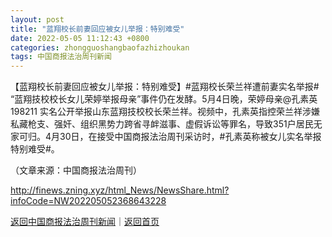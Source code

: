 ```yaml
---
layout: post
title: "蓝翔校长前妻回应被女儿举报：特别难受"
date: 2022-05-05 11:12:43 +0800
categories: zhongguoshangbaofazhizhoukan
tags: 中国商报法治周刊新闻
---
```

<p>【蓝翔校长前妻回应被女儿举报：特别难受】#蓝翔校长荣兰祥遭前妻实名举报# “蓝翔技校校长女儿荣婷举报母亲”事件仍在发酵。5月4日晚，荣婷母亲@孔素英198211 实名公开举报山东蓝翔技校校长荣兰祥。视频中，孔素英指控荣兰祥涉嫌私藏枪支、强奸、组织黑势力跨省寻衅滋事、虚假诉讼等罪名，导致351户居民无家可归。4月30日，在接受中国商报法治周刊采访时，#孔素英称被女儿实名举报特别难受#。</p><p class="em_media">（文章来源：中国商报法治周刊）</p>

<http://finews.zning.xyz/html_News/NewsShare.html?infoCode=NW202205052368643228>

[返回中国商报法治周刊新闻](//finews.withounder.com/category/zhongguoshangbaofazhizhoukan.html)｜[返回首页](//finews.withounder.com/)